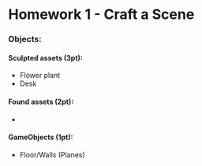 # Homework 1 - Craft a Scene

### Objects: 
#### Sculpted assets (3pt):
* Flower plant
* Desk

#### Found assets (2pt):
* 

#### GameObjects (1pt): 
* Floor/Walls (Planes)
